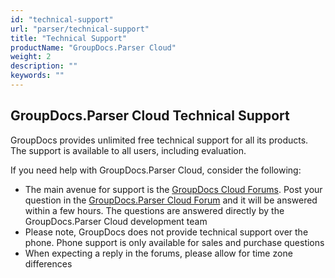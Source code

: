 ```yaml
---
id: "technical-support"
url: "parser/technical-support"
title: "Technical Support"
productName: "GroupDocs.Parser Cloud"
weight: 2
description: ""
keywords: ""
---
```


## GroupDocs.Parser Cloud Technical Support ##

GroupDocs provides unlimited free technical support for all its products. The support is available to all users, including evaluation.

If you need help with GroupDocs.Parser Cloud, consider the following:

* The main avenue for support is the [GroupDocs Cloud Forums](http://forum.groupdocs.cloud/). Post your question in the [GroupDocs.Parser Cloud Forum](https://forum.groupdocs.cloud/c/parser) and it will be answered within a few hours. The questions are answered directly by the GroupDocs.Parser Cloud development team
* Please note, GroupDocs does not provide technical support over the phone. Phone support is only available for sales and purchase questions
* When expecting a reply in the forums, please allow for time zone differences
